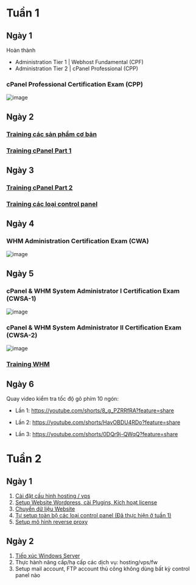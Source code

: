 
# Tuần 1
## Ngày 1
Hoàn thành 
- Administration Tier 1 | Webhost Fundamental (CPF)
- Administration Tier 2 | cPanel Professional (CPP)

### cPanel Professional Certification Exam (CPP)

![image](https://github.com/user-attachments/assets/5b593f6c-8a8c-4500-9e13-b53ee3984094)


## Ngày 2
### [Training các sản phẩm cơ bản](https://github.com/TRI4548/Vietnix/blob/main/KienThuc/SanPhamCoBan.md#c%C3%A1c-s%E1%BA%A3n-ph%E1%BA%A9m-c%C6%A1-b%E1%BA%A3n)
### [Training cPanel Part 1](https://github.com/TRI4548/Vietnix/blob/main/KienThuc/cPanel_Part1.md)


## Ngày 3
### [Training cPanel Part 2](https://github.com/TRI4548/Vietnix/blob/main/KienThuc/cPanel_Part%202.md)
### [Training các loại control panel](https://github.com/TRI4548/Vietnix/blob/main/KienThuc/ControlPanel.md)


## Ngày 4
### WHM Administration Certification Exam (CWA)

![image](https://github.com/user-attachments/assets/fc242919-ae41-4710-871a-fdc12973f47a)


## Ngày 5
### cPanel & WHM System Administrator I Certification Exam (CWSA-1)

![image](https://github.com/user-attachments/assets/4f941324-6e3a-4675-8338-402b7987ee77)

### cPanel & WHM System Administrator II Certification Exam (CWSA-2)

![image](https://github.com/user-attachments/assets/8c72a8bd-383e-4717-b112-42b6cfaf0ecc)

### [Training WHM](https://github.com/TRI4548/Vietnix/blob/main/KienThuc/WHM.md)

## Ngày 6
Quay video kiểm tra tốc độ gõ phím 10 ngón:

- Lần 1: https://youtube.com/shorts/8_g_PZRRfRA?feature=share

- Lần 2: https://youtube.com/shorts/HavOBDU4RDo?feature=share

- Lần 3: https://youtube.com/shorts/0DQr9j-QWqQ?feature=share


# Tuần 2
## Ngày 1
1. [Cài đặt cấu hình hosting / vps](https://github.com/TRI4548/Vietnix/blob/main/KienThuc/Tuan2/SetupHosting_VPS.md)
2. [Setup Website Wordpress, cài Plugins, Kích hoạt license](https://github.com/TRI4548/Vietnix/blob/main/KienThuc/Tuan2/SetupWordpress.md)
3. [Chuyển dữ liệu Website](https://github.com/TRI4548/Vietnix/blob/main/KienThuc/Tuan2/ChuyenDuLieuWebsite.md)
4. [Tự setup toàn bộ các loại control panel (Đã thực hiện ở tuần 1)](https://github.com/TRI4548/Vietnix/blob/main/KienThuc/ControlPanel.md)
5. [Setup mô hình reverse proxy](https://github.com/TRI4548/Vietnix/blob/main/KienThuc/Tuan2/ReverseProxyModel.md)

## Ngày 2
1. [Tiếp xúc Windows Server](https://github.com/TRI4548/Vietnix/blob/main/KienThuc/Tuan2/WindowsServer.md)
2. Thực hành nâng cấp/hạ cấp các dịch vụ: hosting/vps/fw
3. Setup mail account, FTP account thủ công không dùng bất kỳ control panel nào
